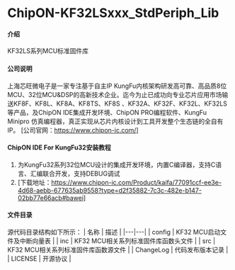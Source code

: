# ChipON-KF32LSxxx_StdPeriph_Lib

#### 介绍
KF32LS系列MCU标准固件库

#### 公司说明
上海芯旺微电子是一家专注基于自主IP KungFu内核架构研发高可靠、高品质8位MCU、32位MCU&DSP的高新技术企业。迄今为止已成功向专业芯片应用市场输送KF8F、KF8L、KF8A、KF8TS、KF8S 、KF32A、KF32F、KF32L、KF32LS等产品，及ChipON IDE集成开发环境、ChipON PRO编程软件、KungFu Minipro 仿真编程器，真正实现从芯片内核设计到工具开发整个生态链的全自有IP。
[公司官网：https://www.chipon-ic.com/]

#### ChipON IDE For KungFu32安装教程

1.  为KungFu32系列32位MCU设计的集成开发环境，内置C编译器，支持C语言、汇编联合开发，支持DEBUG调试
2.  [下载地址：https://www.chipon-ic.com/Product/kaifa/77091ccf-ee3e-4d68-aebb-677635ab9558?type=d2f35882-7c3c-482e-b147-02bb77e66acb#bawei]

#### 文件目录
源代码目录结构如下所示：
| 名称  | 描述  |
|---|---|
| config | KF32 MCU启动文件及中断向量表  |
| inc | KF32 MCU相关系列标准固件库函数头文件 |
| src |  KF32 MCU相关系列标准固件库函数源文件 |
| ChangeLog | 代码发布版本记录  |
| LICENSE | 开源协议  |